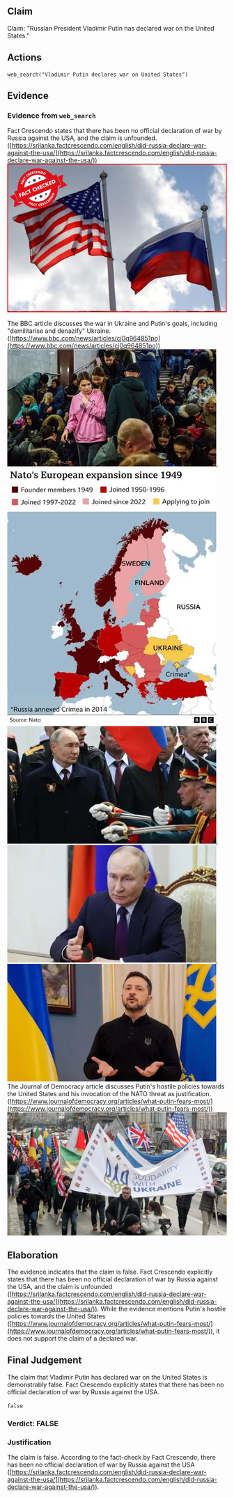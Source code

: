 ## Claim
Claim: "Russian President Vladimir Putin has declared war on the United States."

## Actions
```
web_search("Vladimir Putin declares war on United States")
```

## Evidence
### Evidence from `web_search`
Fact Crescendo states that there has been no official declaration of war by Russia against the USA, and the claim is unfounded. ([https://srilanka.factcrescendo.com/english/did-russia-declare-war-against-the-usa/](https://srilanka.factcrescendo.com/english/did-russia-declare-war-against-the-usa/)) ![image 2675](media/2025-08-07_20-59-1754600363-143904.jpg)

The BBC article discusses the war in Ukraine and Putin's goals, including "demilitarise and denazify" Ukraine. ([https://www.bbc.com/news/articles/cj0q964851po](https://www.bbc.com/news/articles/cj0q964851po)) ![image 2683](media/2025-08-07_20-59-1754600381-299632.jpg), ![image 2687](media/2025-08-07_20-59-1754600382-650890.jpg), ![image 2689](media/2025-08-07_20-59-1754600383-197837.jpg), ![image 2681](media/2025-08-07_20-59-1754600380-944590.jpg), ![image 2685](media/2025-08-07_20-59-1754600382-179147.jpg) The Journal of Democracy article discusses Putin's hostile policies towards the United States and his invocation of the NATO threat as justification. ([https://www.journalofdemocracy.org/articles/what-putin-fears-most/](https://www.journalofdemocracy.org/articles/what-putin-fears-most/)) ![image 2694](media/2025-08-07_20-59-1754600386-245360.jpg)


## Elaboration
The evidence indicates that the claim is false. Fact Crescendo explicitly states that there has been no official declaration of war by Russia against the USA, and the claim is unfounded ([https://srilanka.factcrescendo.com/english/did-russia-declare-war-against-the-usa/](https://srilanka.factcrescendo.com/english/did-russia-declare-war-against-the-usa/)). While the evidence mentions Putin's hostile policies towards the United States ([https://www.journalofdemocracy.org/articles/what-putin-fears-most/](https://www.journalofdemocracy.org/articles/what-putin-fears-most/)), it does not support the claim of a declared war.


## Final Judgement
The claim that Vladimir Putin has declared war on the United States is demonstrably false. Fact Crescendo explicitly states that there has been no official declaration of war by Russia against the USA.

`false`

### Verdict: FALSE

### Justification
The claim is false. According to the fact-check by Fact Crescendo, there has been no official declaration of war by Russia against the USA ([https://srilanka.factcrescendo.com/english/did-russia-declare-war-against-the-usa/](https://srilanka.factcrescendo.com/english/did-russia-declare-war-against-the-usa/)).

